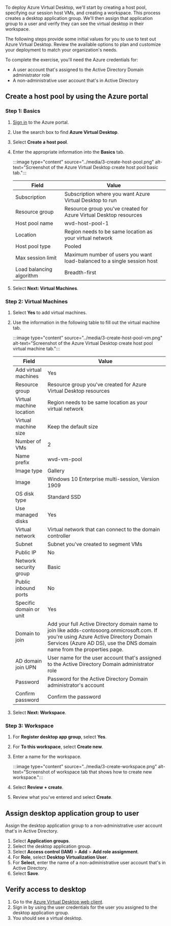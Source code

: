 To deploy Azure Virtual Desktop, we'll start by creating a host pool, specifying our session host VMs, and creating a workspace. This process creates a desktop application group. We'll then assign that application group to a user and verify they can see the virtual desktop in their workspace. 

The following steps provide some initial values for you to use to test out Azure Virtual Desktop. Review the available options to plan and customize your deployment to match your organization's needs.

To complete the exercise, you'll need the Azure credentials for:

- A user account that's assigned to the Active Directory Domain administrator role
- A non-administrative user account that's in Active Directory

## Create a host pool by using the Azure portal

### Step 1: Basics

1. [Sign in](https://portal.azure.com/learn.docs.microsoft.com?azure-portal=true) to the Azure portal.
1. Use the search box to find **Azure Virtual Desktop**.
1. Select **Create a host pool**.
1. Enter the appropriate information into the **Basics** tab.

   :::image type="content" source="../media/3-create-host-pool.png" alt-text="Screenshot of the Azure Virtual Desktop create host pool basic tab.":::


   |Field  |Value  |
   |---------|---------|
   |Subscription     |  Subscription where you want Azure Virtual Desktop to run       |
   |Resource group     | Resource group you've created for Azure Virtual Desktop resources    |
   |Host pool name     |  wvd-host-pool-1      |
   |Location    | Region needs to be same location as your virtual network        |
   |Host pool type     |  Pooled  |
   |Max session limit    |Maximum number of users you want load-balanced to a single session host|
   |Load balancing algorithm    | Breadth-first |
1. Select **Next: Virtual Machines**.

### Step 2: Virtual Machines

1. Select **Yes** to add virtual machines.
1. Use the information in the following table to fill out the virtual machine tab.

   :::image type="content" source="../media/3-create-host-pool-vm.png" alt-text="Screenshot of the Azure Virtual Desktop create host pool virtual machine tab.":::


    Field  |Value |
   |---------|---------|
   |Add virtual machines     | Yes        |
   |Resource group    |  Resource group you've created for Azure Virtual Desktop resources       |
   |Virtual machine location     | Region needs to be same location as your virtual network       |
   |Virtual machine size     | Keep the default size       |
   |Number of VMs     | 2  |
   |Name prefix     |  wvd-vm-pool      |
   |Image type     |  Gallery  |
   |Image     |  Windows 10 Enterprise multi-session, Version 1909 |
   |OS disk type     | Standard SSD  |
   |Use managed disks     | Yes |
   |Virtual network     |  Virtual network that can connect to the domain controller     |
   |Subnet| Subnet you've created to segment VMs|
   |Public IP     | No      |
   |Network security group    | Basic       |
   |Public inbound ports     | No   |
   |Specific domain or unit     |Yes    |
   |Domain to join| Add your full Active Directory domain name to join like adds-contosoorg.onmicrosoft.com. If you're using Azure Active Directory Domain Services (Azure AD DS), use the DNS domain name from the properties page.|
   |AD domain join UPN     | User name for the user account that's assigned to the Active Directory Domain administrator role      |
   |Password    | Password for the Active Directory Domain administrator's account   |
   |Confirm password    | Confirm the password      |
1. Select **Next: Workspace**.

### Step 3: Workspace

1. For **Register desktop app group**, select **Yes**.
1. For **To this workspace**, select **Create new**.
1. Enter a name for the workspace.

   :::image type="content" source="../media/3-create-workspace.png" alt-text="Screenshot of workspace tab that shows how to create new workspace.":::
1. Select **Review + create**.
1. Review what you've entered and select **Create**.

## Assign desktop application group to user

Assign the desktop application group to a non-administrative user account that's in Active Directory.

1. Select **Application groups**.
1. Select the desktop application group.
1. Select **Access control (IAM)** > **Add** > **Add role assignment**.
1. For **Role**, select **Desktop Virtualization User**. 
1. For **Select**, enter the name of a non-administrative user account that's in Active Directory.
1. Select **Save**.


## Verify access to desktop

1. Go to the [Azure Virtual Desktop web client](https://rdweb.wvd.microsoft.com/arm/webclient/index.html).
1. Sign in by using the user credentials for the user you assigned to the desktop application group.
1. You should see a virtual desktop. 


